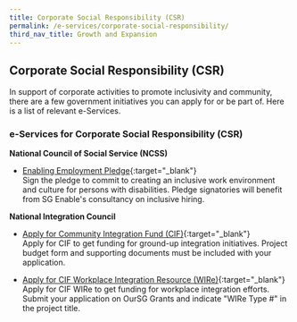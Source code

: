 ```yaml
---
title: Corporate Social Responsibility (CSR)
permalink: /e-services/corporate-social-responsibility/
third_nav_title: Growth and Expansion
---
```


## Corporate Social Responsibility (CSR)

In support of corporate activities to promote inclusivity and community, there are a few government initiatives you can apply for or be part of. Here is a list of relevant e-Services.

### e-Services for Corporate Social Responsibility (CSR)

**National Council of Social Service (NCSS)**

- [Enabling Employment Pledge](https://form.gov.sg/#!/5e4a00425cb1370011a1d85c){:target="\_blank"}
  <br>Sign the pledge to commit to creating an inclusive work environment and culture for persons with disabilities. Pledge signatories will benefit from SG Enable's consultancy on inclusive hiring.

**National Integration Council**

- [Apply for Community Integration Fund (CIF)](https://oursggrants.gov.sg/){:target="\_blank"}
  <br>Apply for CIF to get funding for ground-up integration initiatives. Project budget form and supporting documents must be included with your application.

- [Apply for CIF Workplace Integration Resource (WIRe)](https://oursggrants.gov.sg/){:target="\_blank"}
  <br>Apply for CIF WIRe to get funding for workplace integration efforts. Submit your application on OurSG Grants and indicate "WIRe Type #" in the project title.
